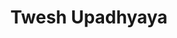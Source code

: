 ---
# Display name
title: Twesh Upadhyaya

weight: 70

# Is this the primary user of the site?
superuser: false

role: 

# Organizations/Affiliations
organizations:
  - name: University of Maryland, College Park
    # url: 'https://quics.umd.edu/people/twesh-upadhyaya'

social:
  - icon: globe
    icon_pack: fas
    link: 'https://quics.umd.edu/people/twesh-upadhyaya'
  - icon: envelope
    icon_pack: fas
    link: 'mailto:tweshu@umd.edu'
  # - icon: twitter
  #   icon_pack: fab
  #   link: https://twitter.com/nicoleyh11
  # - icon: google-scholar
  #   icon_pack: ai
  #   link: https://scholar.google.com/citations?user=tsE4hDIAAAAJ
  # - icon: github
  #   icon_pack: fab
  #   link: https://github.com/gcushen

# Organizational groups that you belong to (for People widget)
#   Set this to `[]` or comment out if you are not using People widget.
user_groups:
  - Speakers
  - Local Organizing Committee
---